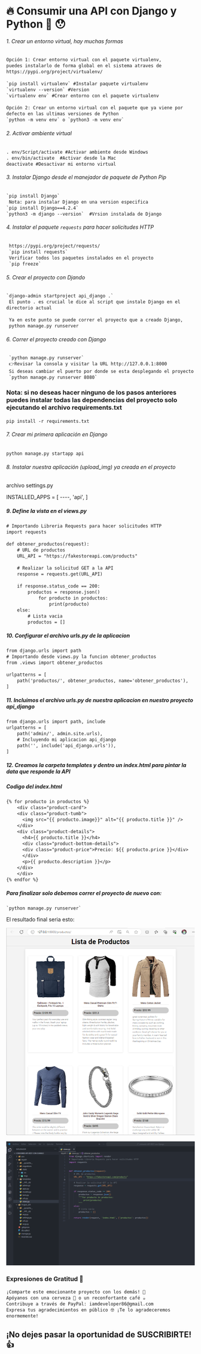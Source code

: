 # 🔥 Consumir una API con Django y Python 🐍 😯

###### 1. Crear un entorno virtual, hay muchas formas

    Opción 1: Crear entorno virtual con el paquete virtualenv,
    puedes instalarlo de forma global en el sistema atraves de https://pypi.org/project/virtualenv/

    `pip install virtualenv` #Instalar paquete virtualenv
    `virtualenv --version` #Version
    `virtualenv env` #Crear entorno con el paquete virtualenv

    Opción 2: Crear un entorno virtual con el paquete que ya viene por defecto en las ultimas versiones de Python
    `python -m venv env` o `python3 -m venv env`

###### 2. Activar ambiente virtual

    . env/Script/activate #Activar ambiente desde Windows
    . env/bin/activate  #Activar desde la Mac
    deactivate #Desactivar mi entorno virtual

###### 3. Instalar Django desde el manejador de paquete de Python Pip

    `pip install Django`
     Nota: para instalar Django en una version especifica
    `pip install Django==4.2.4`
    `python3 -m django --version`  #Vrsion instalada de Django

###### 4. Instalar el paquete `requests` para hacer solicitudes HTTP

     https://pypi.org/project/requests/
     `pip install requests`
     Verificar todos los paquetes instalados en el proyecto
     `pip freeze`

###### 5. Crear el proyecto con Djando

    `django-admin startproject api_django .`
     El punto . es crucial le dice al script que instale Django en el directorio actual

     Ya en este punto se puede correr el proyecto que a creado Django,
     python manage.py runserver

###### 6. Correr el proyecto creado con Django

     `python manage.py runserver`
     👉Revisar la consola y visitar la URL http://127.0.0.1:8000
     Si deseas cambiar el puerto por donde se esta desplegando el proyecto
     `python manage.py runserver 8080`

### Nota: si no deseas hacer ninguno de los pasos anteriores puedes instalar todas las dependencias del proyecto solo ejecutando el archivo requirements.txt

`pip install -r requirements.txt`

###### 7. Crear mi primera aplicación en Django

`python manage.py startapp api`

###### 8. Instalar nuestra aplicación (upload_img) ya creada en el proyecto

archivo settings.py

INSTALLED_APPS = [
----,
'api',
]

##### 9. Define la vista en el views.py

    # Importando Libreria Requests para hacer solicitudes HTTP
    import requests

    def obtener_productos(request):
    	# URL de productos
    	URL_API = "https://fakestoreapi.com/products"

    	# Realizar la solicitud GET a la API
    	response = requests.get(URL_API)

    	if response.status_code == 200:
    		productos = response.json()
    			for producto in productos:
    				print(producto)
    	else:
    		# Lista vacia
    		productos = []

##### 10. Configurar el archivo urls.py de la aplicacion

    from django.urls import path
    # Importando desde views.py la funcion obtener_productos
    from .views import obtener_productos

    urlpatterns = [
    	path('productos/', obtener_productos, name='obtener_productos'),
    ]

##### 11. Incluimos el archivo urls.py de nuestra aplicacion en nuestro proyecto api_django

    from django.urls import path, include
    urlpatterns = [
    	path('admin/', admin.site.urls),
    	# Incluyendo mi aplicacion api_django
    	path('', include('api_django.urls')),
    ]

##### 12. Creamos la carpeta templates y dentro un index.html para pintar la data que responde la API

##### Codigo del index.html

    {% for producto in productos %}
        <div class="product-card">
        <div class="product-tumb">
          <img src="{{ producto.image}}" alt="{{ producto.title }}" />
        </div>
        <div class="product-details">
          <h4>{{ producto.title }}</h4>
          <div class="product-bottom-details">
          <div class="product-price">Precio: ${{ producto.price }}</div>
          </div>
          <p>{{ producto.description }}</p>
        </div>
        </div>
    {% endfor %}

##### Para finalizar solo debemos correr el proyecto de nuevo con:

    `python manage.py runserver`

El resultado final seria esto:

![](https://raw.githubusercontent.com/urian121/imagenes-proyectos-github/master/consumir-api-con-Django-Urian-viera.png)

![](https://raw.githubusercontent.com/urian121/imagenes-proyectos-github/master/creando-solicitud-api-con-djando.png)

### Expresiones de Gratitud 🎁

    ¡Comparte este emocionante proyecto con los demás! 📢
    Apóyanos con una cerveza 🍺 o un reconfortante café ☕
    Contribuye a través de PayPal: iamdeveloper86@gmail.com
    Expresa tus agradecimientos en público 🤓 ¡Te lo agradeceremos enormemente!

## ¡No dejes pasar la oportunidad de SUSCRIBIRTE! 👍
